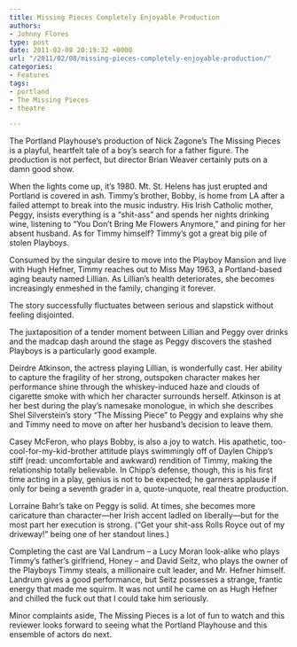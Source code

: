 ```yaml
---
title: Missing Pieces Completely Enjoyable Production
authors:
- Johnny Flores
type: post
date: 2011-02-08 20:19:32 +0000
url: "/2011/02/08/missing-pieces-completely-enjoyable-production/"
categories:
- Features
tags:
- portland
- The Missing Pieces
- theatre

---
```

The Portland Playhouse’s production of Nick Zagone’s The Missing Pieces is a playful, heartfelt tale of a boy’s search for a father figure. The production is not perfect, but director Brian Weaver certainly puts on a damn good show.

When the lights come up, it’s 1980. Mt. St. Helens has just erupted and Portland is covered in ash. Timmy’s brother, Bobby, is home from LA after a failed attempt to break into the music industry. His Irish Catholic mother, Peggy, insists everything is a “shit-ass” and spends her nights drinking wine, listening to “You Don’t Bring Me Flowers Anymore,” and pining for her absent husband. As for Timmy himself? Timmy’s got a great big pile of stolen Playboys.

Consumed by the singular desire to move into the Playboy Mansion and live with Hugh Hefner, Timmy reaches out to Miss May 1963, a Portland-based aging beauty named Lillian. As Lillian’s health deteriorates, she becomes increasingly enmeshed in the family, changing it forever.

The story successfully fluctuates between serious and slapstick without feeling disjointed.
  
The juxtaposition of a tender moment between Lillian and Peggy over drinks and the madcap dash around the stage as Peggy discovers the stashed Playboys is a particularly good example.

Deirdre Atkinson, the actress playing Lillian, is wonderfully cast. Her ability to capture the fragility of her strong, outspoken character makes her performance shine through the whiskey-induced haze and clouds of cigarette smoke with which her character surrounds herself. Atkinson is at her best during the play’s namesake monologue, in which she describes Shel Silverstein’s story “The Missing Piece” to Peggy and explains why she and Timmy need to move on after her husband’s decision to leave them.

Casey McFeron, who plays Bobby, is also a joy to watch. His apathetic, too-cool-for-my-kid-brother attitude plays swimmingly off of Daylen Chipp’s stiff (read: uncomfortable and awkward) rendition of Timmy, making the relationship totally believable. In Chipp’s defense, though, this is his first time acting in a play, genius is not to be expected; he garners applause if only for being a seventh grader in a, quote-unquote, real theatre production.

Lorraine Bahr’s take on Peggy is solid. At times, she becomes more caricature than character—her Irish accent ladled on liberally—but for the most part her execution is strong. (“Get your shit-ass Rolls Royce out of my driveway!” being one of her standout lines.)

Completing the cast are Val Landrum – a Lucy Moran look-alike who plays Timmy’s father’s girlfriend, Honey – and David Seitz, who plays the owner of the Playboys Timmy steals, a millionaire cult leader, and Mr. Hefner himself. Landrum gives a good performance, but Seitz possesses a strange, frantic energy that made me squirm. It was not until he came on as Hugh Hefner and chilled the fuck out that I could take him seriously.

Minor complaints aside, The Missing Pieces is a lot of fun to watch and this reviewer looks forward to seeing what the Portland Playhouse and this ensemble of actors do next.